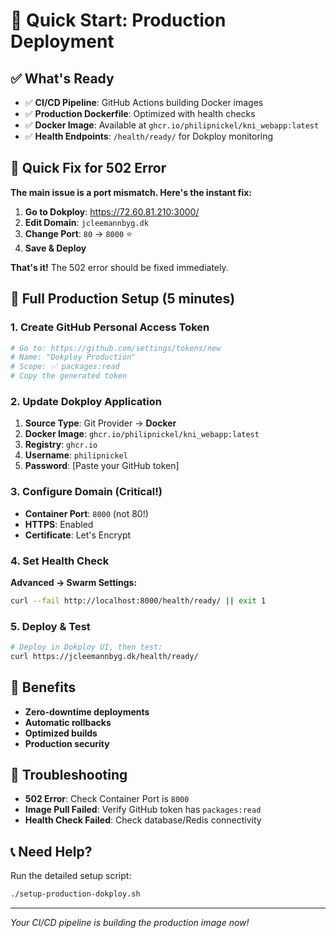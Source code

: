 # 🚀 Quick Start: Production Deployment

## ✅ What's Ready
- ✅ **CI/CD Pipeline**: GitHub Actions building Docker images
- ✅ **Production Dockerfile**: Optimized with health checks
- ✅ **Docker Image**: Available at `ghcr.io/philipnickel/kni_webapp:latest`
- ✅ **Health Endpoints**: `/health/ready/` for Dokploy monitoring

## 🎯 Quick Fix for 502 Error

**The main issue is a port mismatch. Here's the instant fix:**

1. **Go to Dokploy**: https://72.60.81.210:3000/
2. **Edit Domain**: `jcleemannbyg.dk`
3. **Change Port**: `80` → `8000` ⭐
4. **Save & Deploy**

**That's it!** The 502 error should be fixed immediately.

## 🔧 Full Production Setup (5 minutes)

### 1. Create GitHub Personal Access Token
```bash
# Go to: https://github.com/settings/tokens/new
# Name: "Dokploy Production"
# Scope: ✅ packages:read
# Copy the generated token
```

### 2. Update Dokploy Application
1. **Source Type**: Git Provider → **Docker**
2. **Docker Image**: `ghcr.io/philipnickel/kni_webapp:latest`
3. **Registry**: `ghcr.io`
4. **Username**: `philipnickel`
5. **Password**: [Paste your GitHub token]

### 3. Configure Domain (Critical!)
- **Container Port**: `8000` (not 80!)
- **HTTPS**: Enabled
- **Certificate**: Let's Encrypt

### 4. Set Health Check
**Advanced → Swarm Settings:**
```bash
curl --fail http://localhost:8000/health/ready/ || exit 1
```

### 5. Deploy & Test
```bash
# Deploy in Dokploy UI, then test:
curl https://jcleemannbyg.dk/health/ready/
```

## 🎉 Benefits
- **Zero-downtime deployments**
- **Automatic rollbacks**
- **Optimized builds**
- **Production security**

## 🚨 Troubleshooting
- **502 Error**: Check Container Port is `8000`
- **Image Pull Failed**: Verify GitHub token has `packages:read`
- **Health Check Failed**: Check database/Redis connectivity

## 📞 Need Help?
Run the detailed setup script:
```bash
./setup-production-dokploy.sh
```

---
*Your CI/CD pipeline is building the production image now!*